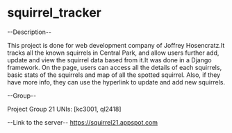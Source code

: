 # squirrel_tracker
--Description--

This project is done for web development company of Joffrey Hosencratz.It tracks all the known squirrels in Central Park, and allow users further add, update and view the squirrel data based from it.It was done in a Django framework.
On the page, users can access all the details of each squirrels, basic stats of the squirrels and map of all the spotted squirrel. Also, if they have more info, they can use the hyperlink to update and add new squirrels.



--Group--

Project Group 21
UNIs: [kc3001, ql2418]


--Link to the server--
https://squirrel21.appspot.com
